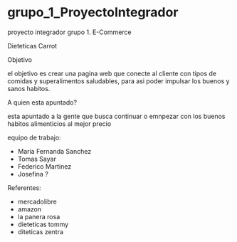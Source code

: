 # grupo_1_ProyectoIntegrador
proyecto integrador grupo 1. E-Commerce


Dieteticas Carrot


Objetivo

el objetivo es crear una pagina web que conecte al cliente con tipos 
de comidas y superalimentos saludables, para asi poder impulsar los 
buenos y sanos habitos.


A quien esta apuntado?

esta apuntado a la gente que busca continuar o emnpezar con los
buenos habitos alimenticios al mejor precio



equipo de trabajo: 
- Maria Fernanda Sanchez
- Tomas Sayar
- Federico Martinez
- Josefina ?



Referentes:
- mercadolibre
- amazon
- la panera rosa
- dieteticas tommy
- diteticas zentra